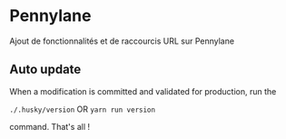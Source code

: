 # Pennylane

Ajout de fonctionnalités et de raccourcis URL sur Pennylane

## Auto update

When a modification is committed and validated for production, run the 

`./.husky/version` OR `yarn run version` 

command. That's all !

